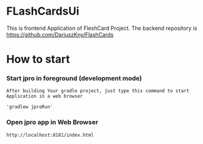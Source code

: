 # FLashCardsUi


This is frontend Application of FleshCard Project. The backend repository is https://github.com/DariuszKny/FlashCards



# How to start #



### Start jpro in foreground (development mode) ###

```
After building Your gradle project, just type this command to start Application in a web browser 

'gradlew jproRun'
```

### Open jpro app in Web Browser ###
```
http://localhost:8181/index.html
```




